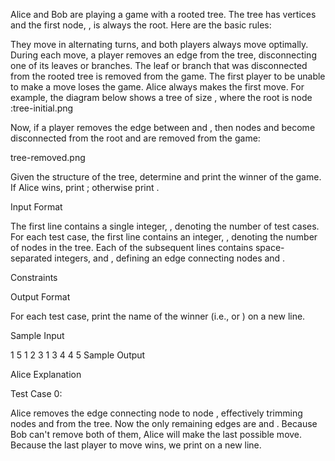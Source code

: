 Alice and Bob are playing a game with a rooted tree. The tree has  vertices and the first node, , is always the root. Here are the basic rules:

They move in alternating turns, and both players always move optimally.
During each move, a player removes an edge from the tree, disconnecting one of its leaves or branches. The leaf or branch that was disconnected from the rooted tree is removed from the game.
The first player to be unable to make a move loses the game.
Alice always makes the first move.
For example, the diagram below shows a tree of size , where the root is node :tree-initial.png

Now, if a player removes the edge between  and , then nodes  and  become disconnected from the root and are removed from the game:

tree-removed.png

Given the structure of the tree, determine and print the winner of the game. If Alice wins, print ; otherwise print .

Input Format

The first line contains a single integer, , denoting the number of test cases.
For each test case, the first line contains an integer, , denoting the number of nodes in the tree.
Each of the  subsequent lines contains  space-separated integers,  and , defining an edge connecting nodes  and .

Constraints

Output Format

For each test case, print the name of the winner (i.e.,  or ) on a new line.

Sample Input

1
5
1 2
3 1
3 4
4 5
Sample Output

Alice
Explanation

Test Case 0:

Alice removes the edge connecting node  to node , effectively trimming nodes  and  from the tree. Now the only remaining edges are  and . Because Bob can't remove both of them, Alice will make the last possible move. Because the last player to move wins, we print  on a new line.
